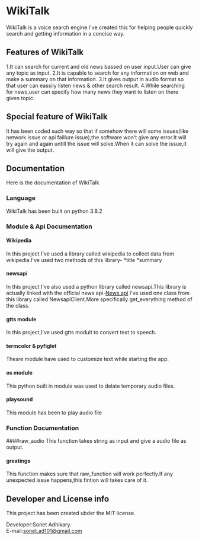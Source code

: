 # WikiTalk

WikiTalk is a voice search engine.I've created this for helping people quickly search and getting information in a concise way.

## Features of WikiTalk
1.It can search for current and old news bassed on user input.User can give any topic as input.
2.It is capable to search for any information on web and make a summary on that information.
3.It gives output in audio format so that user can eassily listen news & other search result.
4.While searching for news,user can specify how many news they want to listen on there given topic.

## Special feature of WikiTalk
It has been coded such way so that if somehow there will some issues(like network issue or api faillure issue),the software won't give any error.It will try again and again untill the issue will solve.When it can solve the issue,it will give the output.

## Documentation
Here is the documentation of WikiTalk

### Language
WikiTalk has been built on python 3.8.2

### Module &  Api Documentation

#### Wikipedia
In this project I've used a library called wikipedia to collect data from wikipedia.I've used two methods of this library-
*title
*summary

#### newsapi
In this project I've also used a python library called newsapi.This library is actually linked with the official news api-[News api](https://newsapi.org/)
I've used one class from this library called NewsapiClient.More specifically get_everything method of the class.

#### gtts module
In this project,I've used gtts modult to convert text to speech.

#### termcolor & pyfiglet
Thesre module have used to customize text while starting the app.

#### os module
This python built in module was used to delate temporary audio files.

#### playsound
This module has been to play audio file 


### Function Documentation

####raw_audio
This function takes string as input and give a audio file as output.

#### greatings
This function makes sure that raw_function will work perfectly.If any unexpected issue happens,this fintion will takes care of it.


## Developer and License info
This project has been created ubder the MIT license.

Developer:Sonet Adhikary.  
E-mail:sonet.ad101@gmail.com


